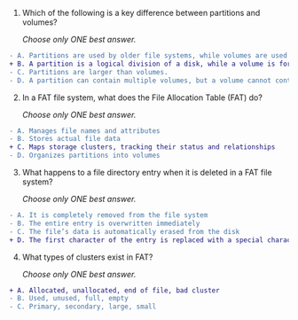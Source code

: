 1. Which of the following is a key difference between partitions and volumes?
   
   _Choose only ONE best answer._
```diff
- A. Partitions are used by older file systems, while volumes are used by newer ones.
+ B. A partition is a logical division of a disk, while a volume is formatted and ready for use by the operating system.
- C. Partitions are larger than volumes.
- D. A partition can contain multiple volumes, but a volume cannot contain multiple partitions.
```
2. In a FAT file system, what does the File Allocation Table (FAT) do?
   
   _Choose only ONE best answer._
```diff
- A. Manages file names and attributes
- B. Stores actual file data
+ C. Maps storage clusters, tracking their status and relationships
- D. Organizes partitions into volumes
```
3. What happens to a file directory entry when it is deleted in a FAT file system?

   _Choose only ONE best answer._
```diff
- A. It is completely removed from the file system
- B. The entire entry is overwritten immediately
- C. The file’s data is automatically erased from the disk
+ D. The first character of the entry is replaced with a special character (0xE5)
```
4. What types of clusters exist in FAT?

   _Choose only ONE best answer._
```diff
+ A. Allocated, unallocated, end of file, bad cluster
- B. Used, unused, full, empty
- C. Primary, secondary, large, small
```

